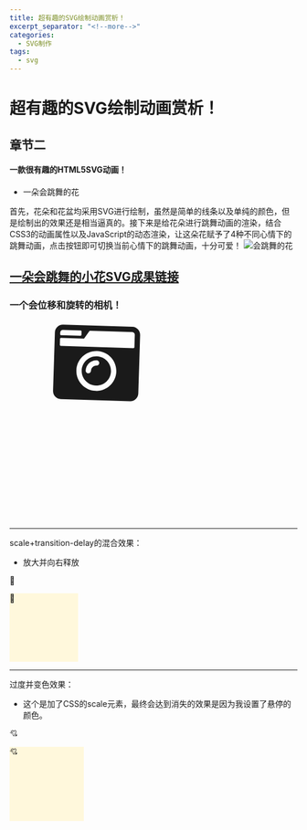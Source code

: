 ```yaml
---
title: 超有趣的SVG绘制动画赏析！
excerpt_separator: "<!--more-->"
categories: 
  - SVG制作
tags:
  - svg
---
```


# 超有趣的SVG绘制动画赏析！
## 章节二
#### 一款很有趣的HTML5SVG动画！
<!--more-->
* 一朵会跳舞的花

首先，花朵和花盆均采用SVG进行绘制，虽然是简单的线条以及单纯的颜色，但是绘制出的效果还是相当逼真的。接下来是给花朵进行跳舞动画的渲染，结合CSS3的动画属性以及JavaScript的动态渲染，让这朵花赋予了4种不同心情下的跳舞动画，点击按钮即可切换当前心情下的跳舞动画，十分可爱！
![会跳舞的花](https://gimg2.baidu.com/image_search/src=http%3A%2F%2Fi1.bangqu.com%2Fr2%2Fnews%2F20171025%2F30485879493546374e57.jpg&refer=http%3A%2F%2Fi1.bangqu.com&app=2002&size=f9999,10000&q=a80&n=0&g=0n&fmt=jpeg?sec=1612864099&t=39be0f5cf7eee044501fc4fffe25f3cd)

## [一朵会跳舞的小花SVG成果链接](https://www.html5tricks.com/demo/html5-svg-dancing-flower/index.html)



### 一个会位移和旋转的相机！

<section>
<svg width="500" height="350" xmlns="http://www.w3.org/2000/svg">
  <g> 
    <svg aria-hidden="true" focusable="false" data-prefix="fas" data-icon="camera-retro" class="svg-inline--fa fa-camera-retro fa-w-16" role="img" xmlns="http://www.w3.org/2000/svg" viewBox="0 0 1200 1200"><path fill="currentColor" d="M48 32C21.5 32 0 53.5 0 80v352c0 26.5 21.5 48 48 48h416c26.5 0 48-21.5 48-48V80c0-26.5-21.5-48-48-48H48zm0 32h106c3.3 0 6 2.7 6 6v20c0 3.3-2.7 6-6 6H38c-3.3 0-6-2.7-6-6V80c0-8.8 7.2-16 16-16zm426 96H38c-3.3 0-6-2.7-6-6v-36c0-3.3 2.7-6 6-6h138l30.2-45.3c1.1-1.7 3-2.7 5-2.7H464c8.8 0 16 7.2 16 16v74c0 3.3-2.7 6-6 6zM256 424c-66.2 0-120-53.8-120-120s53.8-120 120-120 120 53.8 120 120-53.8 120-120 120zm0-208c-48.5 0-88 39.5-88 88s39.5 88 88 88 88-39.5 88-88-39.5-88-88-88zm-48 104c-8.8 0-16-7.2-16-16 0-35.3 28.7-64 64-64 8.8 0 16 7.2 16 16s-7.2 16-16 16c-17.6 0-32 14.4-32 32 0 8.8-7.2 16-16 16z"></path></svg>
    <animateTransform attributeName="transform" begin="0s" dur="10s" type="rotate" from="0 160 160" to="360 160 160" repeatCount="indefinite"/>
    <animate attributeName="transform"  
           to="100"
           dur="3s"
           begin="0s" type="rotate" from="0 160 160" to="360 160 160" repeatCount="indefinite"/>
  </g>
</svg>

---

scale+transition-delay的混合效果：
- 放大并向右释放

🥗


<head>
  <meta charset="UTF-8">
  <style>
    .demo1:hover {
    transform: scale(1.5);
  }
	.demo1 {
	    width: 120px;
	    height: 120px;
	    background-color: #FFF8DC;
	    transition: width 1s;
	}
	.demo1:hover {
	    width: 400px;
	}
  </style>
</head>

<body>
<div class="demo1" >🥗</div>
</body>

---

过度并变色效果：
- 这个是加了CSS的scale元素，最终会达到消失的效果是因为我设置了悬停的颜色。

💘



<head>
  <meta charset="UTF-8">
  <style>
    .demo3 {
	    width: 130px;
        height: 130px;
        background-color: #FFF8DC;
        transition: width 2s linear,
                    height 2s linear,
                    background-color 2s 2s;
	}
	.demo3:hover {
	    width: 200px;
        height: 200px;
        background-color: #28505D;
	}
  </style>
</head>

<body>
<div class="demo3" >💘</div>
</body>
<br/>

